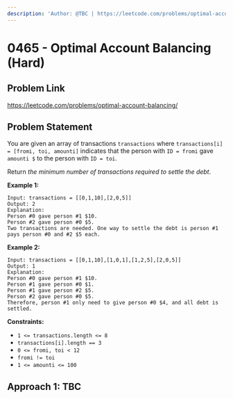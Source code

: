 ```yaml
---
description: 'Author: @TBC | https://leetcode.com/problems/optimal-account-balancing/'
---
```


# 0465 - Optimal Account Balancing (Hard)

## Problem Link

https://leetcode.com/problems/optimal-account-balancing/

## Problem Statement

You are given an array of transactions `transactions` where `transactions[i] = [fromi, toi, amounti]` indicates that the person with `ID = fromi` gave `amounti $` to the person with `ID = toi`.

Return _the minimum number of transactions required to settle the debt_.

**Example 1:**

```
Input: transactions = [[0,1,10],[2,0,5]]
Output: 2
Explanation:
Person #0 gave person #1 $10.
Person #2 gave person #0 $5.
Two transactions are needed. One way to settle the debt is person #1 pays person #0 and #2 $5 each.
```

**Example 2:**

```
Input: transactions = [[0,1,10],[1,0,1],[1,2,5],[2,0,5]]
Output: 1
Explanation:
Person #0 gave person #1 $10.
Person #1 gave person #0 $1.
Person #1 gave person #2 $5.
Person #2 gave person #0 $5.
Therefore, person #1 only need to give person #0 $4, and all debt is settled.
```

**Constraints:**

* `1 <= transactions.length <= 8`
* `transactions[i].length == 3`
* `0 <= fromi, toi < 12`
* `fromi != toi`
* `1 <= amounti <= 100`

## Approach 1: TBC
